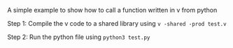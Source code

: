 A simple example to show how to call a function written in v from python

Step 1: Compile the v code to a shared library using ``v -shared -prod test.v``

Step 2: Run the python file using ``python3 test.py``
